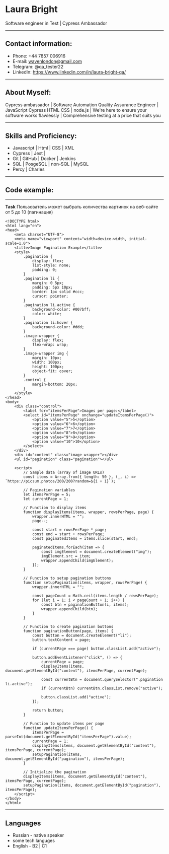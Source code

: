# Laura Bright

Software engineer in Test | Cypress Ambassador  

---

## Contact information:

- Phone: +44 7857 006916
- E-mail: wavenlondon@gmail.com
- Telegram: @qa_tester22
- LinkedIn: https://www.linkedin.com/in/laura-bright-qa/
---

## About Myself:

Cypress ambassador | Software Automation Quality Assurance Engineer | JavaScript Cypress HTML CSS | node.js | We're here to ensure your software works flawlessly | Comprehensive testing at a price that suits you

---

## Skills and Proficiency:

- Javascript | Html | CSS | XML
- Cypress | Jest | 
- Git | GitHub | Docker | Jenkins
- SQL | PosgeSQL | non-SQL | MySQL
- Percy | Charles 

---

## Code example:

---

**Task**
Пользователь может выбрать количества картинок на веб-сайте от 5 до 10 (пагинация)

```
<!DOCTYPE html>
<html lang="en">
<head>
    <meta charset="UTF-8">
    <meta name="viewport" content="width=device-width, initial-scale=1.0">
    <title>Image Pagination Example</title>
    <style>
        .pagination {
            display: flex;
            list-style: none;
            padding: 0;
        }
        .pagination li {
            margin: 0 5px;
            padding: 5px 10px;
            border: 1px solid #ccc;
            cursor: pointer;
        }
        .pagination li.active {
            background-color: #007bff;
            color: white;
        }
        .pagination li:hover {
            background-color: #ddd;
        }
        .image-wrapper {
            display: flex;
            flex-wrap: wrap;
        }
        .image-wrapper img {
            margin: 10px;
            width: 100px;
            height: 100px;
            object-fit: cover;
        }
        .control {
            margin-bottom: 20px;
        }
    </style>
</head>
<body>
    <div class="control">
        <label for="itemsPerPage">Images per page:</label>
        <select id="itemsPerPage" onchange="updateItemsPerPage()">
            <option value="5">5</option>
            <option value="6">6</option>
            <option value="7">7</option>
            <option value="8">8</option>
            <option value="9">9</option>
            <option value="10">10</option>
        </select>
    </div>
    <div id="content" class="image-wrapper"></div>
    <ul id="pagination" class="pagination"></ul>

    <script>
        // Sample data (array of image URLs)
        const items = Array.from({ length: 50 }, (_, i) => `https://picsum.photos/200/200?random=${i + 1}`);

        // Pagination variables
        let itemsPerPage = 5;
        let currentPage = 1;

        // Function to display items
        function displayItems(items, wrapper, rowsPerPage, page) {
            wrapper.innerHTML = "";
            page--;

            const start = rowsPerPage * page;
            const end = start + rowsPerPage;
            const paginatedItems = items.slice(start, end);

            paginatedItems.forEach(item => {
                const imgElement = document.createElement("img");
                imgElement.src = item;
                wrapper.appendChild(imgElement);
            });
        }

        // Function to setup pagination buttons
        function setupPagination(items, wrapper, rowsPerPage) {
            wrapper.innerHTML = "";

            const pageCount = Math.ceil(items.length / rowsPerPage);
            for (let i = 1; i < pageCount + 1; i++) {
                const btn = paginationButton(i, items);
                wrapper.appendChild(btn);
            }
        }

        // Function to create pagination buttons
        function paginationButton(page, items) {
            const button = document.createElement("li");
            button.textContent = page;

            if (currentPage === page) button.classList.add("active");

            button.addEventListener("click", () => {
                currentPage = page;
                displayItems(items, document.getElementById("content"), itemsPerPage, currentPage);

                const currentBtn = document.querySelector(".pagination li.active");
                if (currentBtn) currentBtn.classList.remove("active");

                button.classList.add("active");
            });

            return button;
        }

        // Function to update items per page
        function updateItemsPerPage() {
            itemsPerPage = parseInt(document.getElementById("itemsPerPage").value);
            currentPage = 1;
            displayItems(items, document.getElementById("content"), itemsPerPage, currentPage);
            setupPagination(items, document.getElementById("pagination"), itemsPerPage);
        }

        // Initialize the pagination
        displayItems(items, document.getElementById("content"), itemsPerPage, currentPage);
        setupPagination(items, document.getElementById("pagination"), itemsPerPage);
    </script>
</body>
</html>

```

---

## Languages

- Russian - native speaker
- some tech languges 
- English - B2 | C1
